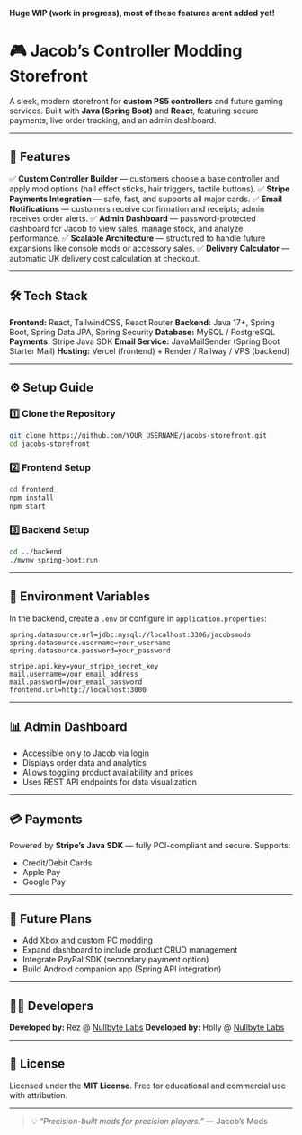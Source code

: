 **Huge WIP (work in progress), most of these features arent added yet!**


# 🎮 Jacob’s Controller Modding Storefront

A sleek, modern storefront for **custom PS5 controllers** and future gaming services.
Built with **Java (Spring Boot)** and **React**, featuring secure payments, live order tracking, and an admin dashboard.

---

## 🚀 Features

✅ **Custom Controller Builder** — customers choose a base controller and apply mod options (hall effect sticks, hair triggers, tactile buttons).
✅ **Stripe Payments Integration** — safe, fast, and supports all major cards.
✅ **Email Notifications** — customers receive confirmation and receipts; admin receives order alerts.
✅ **Admin Dashboard** — password-protected dashboard for Jacob to view sales, manage stock, and analyze performance.
✅ **Scalable Architecture** — structured to handle future expansions like console mods or accessory sales.
✅ **Delivery Calculator** — automatic UK delivery cost calculation at checkout.

---

## 🛠️ Tech Stack

**Frontend:** React, TailwindCSS, React Router
**Backend:** Java 17+, Spring Boot, Spring Data JPA, Spring Security
**Database:** MySQL / PostgreSQL
**Payments:** Stripe Java SDK
**Email Service:** JavaMailSender (Spring Boot Starter Mail)
**Hosting:** Vercel (frontend) + Render / Railway / VPS (backend)

---

## ⚙️ Setup Guide

### 1️⃣ Clone the Repository

```bash
git clone https://github.com/YOUR_USERNAME/jacobs-storefront.git
cd jacobs-storefront
```

### 2️⃣ Frontend Setup

```bash
cd frontend
npm install
npm start
```

### 3️⃣ Backend Setup

```bash
cd ../backend
./mvnw spring-boot:run
```

---

## 🔑 Environment Variables

In the backend, create a `.env` or configure in `application.properties`:

```
spring.datasource.url=jdbc:mysql://localhost:3306/jacobsmods
spring.datasource.username=your_username
spring.datasource.password=your_password

stripe.api.key=your_stripe_secret_key
mail.username=your_email_address
mail.password=your_email_password
frontend.url=http://localhost:3000
```

---

## 📊 Admin Dashboard

* Accessible only to Jacob via login
* Displays order data and analytics
* Allows toggling product availability and prices
* Uses REST API endpoints for data visualization

---

## 💳 Payments

Powered by **Stripe’s Java SDK** — fully PCI-compliant and secure.
Supports:

* Credit/Debit Cards
* Apple Pay
* Google Pay

---

## 🧱 Future Plans

* Add Xbox and custom PC modding
* Expand dashboard to include product CRUD management
* Integrate PayPal SDK (secondary payment option)
* Build Android companion app (Spring API integration)

---

## 👨‍💻 Developers

**Developed by:** Rez @ [Nullbyte Labs](https://github.com/rezevix)
**Developed by:** Holly @ [Nullbyte Labs](https://github.com/HoGoodDev)

---

## 🧾 License

Licensed under the **MIT License**.
Free for educational and commercial use with attribution.

---

> 💡 *“Precision-built mods for precision players.”*
> — Jacob’s Mods
